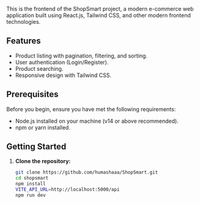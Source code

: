 This is the frontend of the ShopSmart project, a modern e-commerce web application built using React.js, Tailwind CSS, and other modern frontend technologies.

## Features

- Product listing with pagination, filtering, and sorting.
- User authentication (Login/Register).
- Product searching.
- Responsive design with Tailwind CSS.

## Prerequisites

Before you begin, ensure you have met the following requirements:

- Node.js installed on your machine (v14 or above recommended).
- npm or yarn installed.

## Getting Started

1. **Clone the repository:**

   ```bash
   git clone https://github.com/humashaaa/ShopSmart.git
   cd shopsmart
   npm install
   VITE_API_URL=http://localhost:5000/api
   npm run dev